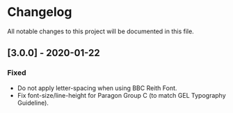 # Changelog
All notable changes to this project will be documented in this file.

## [3.0.0] - 2020-01-22
### Fixed
- Do not apply letter-spacing when using BBC Reith Font.
- Fix font-size/line-height for Paragon Group C (to match GEL Typography Guideline).
